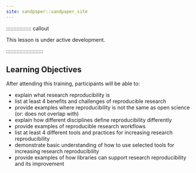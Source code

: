 ```yaml
---
site: sandpaper::sandpaper_site
---
```


::::::::::::::::: callout

This lesson is under active development.

:::::::::::::::::::::::::

## Learning Objectives

After attending this training, participants will be able to: 

* explain what research reproducibility is
* list at least 4 benefits and challenges of reproducible research
* provide examples where reproducibility is not the same as open science (or: does not overlap with)
* explain how different disciplines define reproducibility differently
* provide examples of reproducible research workflows
* list at least 4 different tools and practices for increasing research reproducibility
* demonstrate basic understanding of how to use selected tools for increasing research reproducibility
* provide examples of how libraries can support research reproducibility and its improvement
